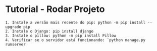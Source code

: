 # Tutorial - Rodar Projeto

    1. Instale a versão mais recente do pip: python -m pip install --upgrade pip
    2. Instale o Django: pip install django
    3. Instale o pillow: python -m pip install Pillow
    4. Verificar se o servidor está funcionando: `python manage.py runserver

